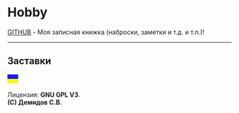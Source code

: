 # Hobby
[GITHUB](https://github.com) - Моя записная книжка (наброски, заметки и т.д. и т.п.)!

<hr>

## Заставки

![](https://github.com/drilnet/electronics/blob/master/UA.png)



Лицензия: **GNU GPL V3**.
<br>
**(C) Демидов С.В.**
